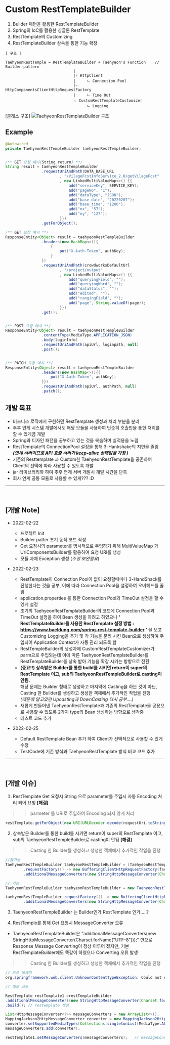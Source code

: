 # Custom RestTemplateBuilder
1. Builder 패턴을 활용한 RestTemplateBuilder<br>
2. Spring의 IoC를 활용한 싱글톤 RestTemplate
3. RestTemplate의 Customizing
4. RestTemplateBuilder 상속을 통한 기능 확장

```
[ 구조 ] 

TaehyeonRestTemple = RestTemplateBuilder + Taehyeon's Function    // Builder-pattern
                              |
                              |- HttpClient
                              |     ㄴ Connection Pool
                              |- HttpComponentsClientHttpRequestFactory
                              |     ㄴ Time Out
                              ㄴ CustomRestTemplateCustomizer
                                    ㄴ Logging                                    
```
[클래스 구조]
![TaehyeonRestTemplateBuilder 구조](https://user-images.githubusercontent.com/39556223/155644415-44575e5b-da3a-4fea-8993-f9bceee8c278.png)


## Example
```java
@Autowired
private TaehyeonRestTempleBuilder taehyeonRestTempleBuilder;


/** GET 요청 예시(String return) **/
String result = taehyeonRestTempleBuilder
                .requestUriAndPath(DATA_BASE_URL
                        , "/VilageFcstInfoService_2.0/getVilageFcst"
                        , new LinkedMultiValueMap<>() {{
                            add("serviceKey", SERVICE_KEY);
                            add("pageNo", "1");
                            add("dataType", "JSON");
                            add("base_date", "20220207");
                            add("base_time", "1200");
                            add("nx", "57");
                            add("ny", "127");
                        }})
                .getForObject();

/** GET 요청 예시 **/
ResponseEntity<Object> result = taehyeonRestTempleBuilder
                .headers(new HashMap<>(){
                    {
                        put("X-Auth-Token", authKey);
                    }
                })
                .requestUriAndPath(crowdworksDefaultUrl
                        , "/project/output"
                        , new LinkedMultiValueMap<>() {{
                            add("queryingField", "");
                            add("queryingWord", "");
                            add("dataStatus", "");
                            add("edited", "");
                            add("rangingField", "");
                            add("page", String.valueOf(page));
                        }})
                .get();


/** POST 요청 예시 **/
ResponseEntity<Object> result = taehyeonRestTempleBuilder
                .contentType(MediaType.APPLICATION_JSON)
                .body(loginInfo)
                .requestUriAndPath(apiUrl, loginpath, null)
                .post();


/** PATCH 요청 예시 **/
ResponseEntity<Object> result = taehyeonRestTempleBuilder
                .headers(new HashMap<>(){{
                    put("X-Auth-Token", authKey);
                }})
                .requestUriAndPath(apiUrl, authPath, null)
                .patch();

```

## 개발 목표
- 비즈니스 로직에서 구현하던 RestTemplate 생성과 처리 부분을 분리
- 추후 연계 시스템 개발에서도 해당 모듈을 사용하여 단순히 호출만을 통한 처리를 할 수 있게끔 개발
- Spring과 디자인 패턴을 공부하고 있는 것을 복습하며 실적용을 노림
- RestTemplate의 ConnectionPool 설정을 통해 3-Hankshake의 지연을 줄임 
<br>***(연계 서버이므로 API 호출 서버가 keep-alive 상태임을 가정 )***
- 기존의 Resttemplate 과 Custom한 TaehyeonRestTemplate을 공존하여 Client의 선택에 따라 사용할 수 있도록 개발
- jar 라이브러리화 하여 추후 연계 서버 개발시 개발 시간을 단축
- 회사 연계 공통 모듈로 사용할 수 있게??? :D
------
<br> 

## [개발 Note]
* 2022-02-22 
    - 프로젝트 Init
    - Builder patter 초기 동작 코드 작성
    - Get 요청시의 parameter를 명시적으로 주입하기 위해 MultiValueMap 과 UriComponentsBuilder를 활용하여 요청 URI를 생성
    - 모듈 자체 Exception 생성 (*수정 보완필요*)

* 2022-02-23
    - RestTemplate이 Connection Pool이 없이 요청할때마다 3-HandShack를 진행한다는 것을 공부, 이에 따라 Connection Pool을 설정하여 오버헤드를 줄임
    - application.properties 를 통한 Connection Pool과 TimeOut 설정을 할 수 있게 설정
    - 초기의 TaehyeonRestTemplateBuilder의 코드에 Connection Pool과 TimeOut 설정을 하여 Bean 생성을 하려고 하였으나 
  **' RestTemplateBuilder를 사용한 RestTemplate 설정 방법 : https://www.baeldung.com/spring-rest-template-builder '**
  을 보고 Customizing Logging을 추가 및 각 기능을 분리 시킨 Bean으로 생성하여 주입되어 Application Context가 자동 관리 되도록 함
    - RestTempleBuilder의 생성자에 CustomRestTemplateCustomizer가 parm으로 주입되는데 이에 따른 TaehyeonRestTemplateBuilder를
  RestTemplateBuilder를 상속 받아 기능을 확장 시키는 방향으로 전환
    - **(중요!!) 상속받은 Builder를 통한 build를 시키면 return이 super의 RestTemplate 이고, sub의 TaehyeonRestTempleBuilder로 casting이 안됨.**<br>
  해당 문제는 Builder 형태로 생성하고 마지막에 Casting을 하는 것이 아닌, Casting 한 Builder를 생성하고 생성한 객체에서 추가적인 작업을 진행<br>
      *(때문에 알고있던 Upcasting과 DownCasting 다시 공부....)*
    - 새롭게 만들어낸 TaehyeonRestTemplate과 기존의 RestTemplate을 공용으로 사용할 수 있도록 2가지 type의 Bean 생성하는 방향으로 생각중
    - 테스트 코드 추가
  
* 2022-02-25
    - Default RestTemplate Bean 추가 하여 Client가 선택적으로 사용할 수 있게 수정
    - TestCode에 기존 방식과 TaehyeonRestTemplate 방식 비교 코드 추가


------
<br> 

## [개발 이슈]
1.  RestTemplate Get 요청시 String 으로 parameter를 주입시 자동 Encoding 처리 되어 요청 **[해결]** <br>

>> parmeter 를 URI로 주입하여 Encoding 되지 않게 처리

```java
restTemplate.getForObject(new URI(URLDecoder.decode(requestUri.toString(), "UTF-8")), String.class);
```

2. 상속받은 Builder를 통한 build를 시키면 return이 super의 RestTemplate 이고, sub의 TaehyeonRestTempleBuilder로 casting이 안됨 **[해결]** <br>
>> Casting 한 Builder를 생성하고 생성한 객체에서 추가적인 작업을 진행

```java
//불가능
TaehyeonRestTempleBuilder taehyeonRestTempleBuilder = (TaehyeonRestTempleBuilder)new TaehyeonRestTempleBuilder(customRestTemplateCustomizer())
        .requestFactory(() -> new BufferingClientHttpRequestFactory(factory))
        .additionalMessageConverters(new StringHttpMessageConverter(Charset.forName("UTF-8")));

// 가능
TaehyeonRestTempleBuilder taehyeonRestTempleBuilder = new TaehyeonRestTempleBuilder(customRestTemplateCustomizer());

taehyeonRestTempleBuilder.requestFactory(() -> new BufferingClientHttpRequestFactory(factory))
        .additionalMessageConverters(new StringHttpMessageConverter(Charset.forName("UTF-8")));
```
3. TaehyeonRestTempleBuilder 는 Builder인가 RestTemplate 인가.....?


4. RestTemple를 통해 Get 요청시 MessageConverter 오류
* TaehyeonRestTemplateBuilder은 "additionalMessageConverters(new StringHttpMessageConverter(Charset.forName("UTF-8")));" 만으로
Response Message Converting이 정상 이루어 졌지만, 기본 RestTemplateBuilder에도 똑같이 하였으나 Converting 오류 발생
>> Casting 한 Builder를 생성하고 생성한 객체에서 추가적인 작업을 진행
````java
// 오류 메세지
org.springframework.web.client.UnknownContentTypeException: Could not extract response: no suitable HttpMessageConverter found for response type [class java.lang.Object] and content type [application/json;charset=UTF-8]

// 해결 코드

RestTemplate restTemplate1 =restTemplateBuilder
.additionalMessageConverters(new StringHttpMessageConverter(Charset.forName("UTF-8")))
.build(); // restemplate 생성

List<HttpMessageConverter<?>> messageConverters = new ArrayList<>();
MappingJackson2HttpMessageConverter converter = new MappingJackson2HttpMessageConverter();
converter.setSupportedMediaTypes(Collections.singletonList(MediaType.ALL));  //converter 설정
messageConverters.add(converter);  

restTemplate1.setMessageConverters(messageConverters);   // messageConverter 직접 추가
````
 





